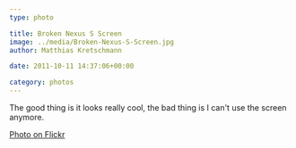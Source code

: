 ```yaml
---
type: photo

title: Broken Nexus S Screen
image: ../media/Broken-Nexus-S-Screen.jpg
author: Matthias Kretschmann

date: 2011-10-11 14:37:06+00:00

category: photos
---
```


The good thing is it looks really cool, the bad thing is I can't use the screen anymore.

[Photo on Flickr](http://www.flickr.com/photos/krema/6234862247/)
